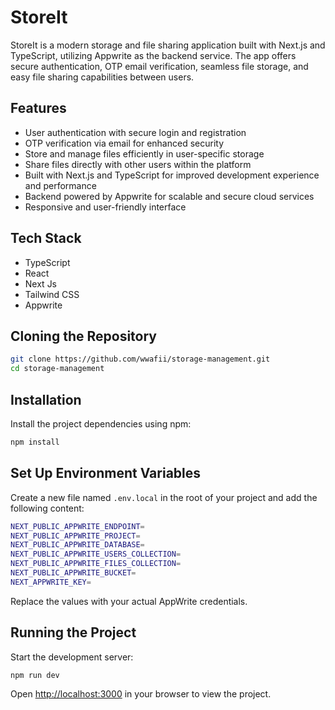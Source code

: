 # StoreIt

StoreIt is a modern storage and file sharing application built with Next.js and TypeScript, utilizing Appwrite as the backend service. The app offers secure authentication, OTP email verification, seamless file storage, and easy file sharing capabilities between users.

## Features

- User authentication with secure login and registration
- OTP verification via email for enhanced security
- Store and manage files efficiently in user-specific storage
- Share files directly with other users within the platform
- Built with Next.js and TypeScript for improved development experience and performance
- Backend powered by Appwrite for scalable and secure cloud services
- Responsive and user-friendly interface

## Tech Stack

- TypeScript
- React
- Next Js
- Tailwind CSS
- Appwrite

## Cloning the Repository

```sh
git clone https://github.com/wwafii/storage-management.git
cd storage-management
```



## Installation

Install the project dependencies using npm:

```sh
npm install
```


## Set Up Environment Variables

Create a new file named `.env.local` in the root of your project and add the following content:
```sh
NEXT_PUBLIC_APPWRITE_ENDPOINT=
NEXT_PUBLIC_APPWRITE_PROJECT=
NEXT_PUBLIC_APPWRITE_DATABASE=
NEXT_PUBLIC_APPWRITE_USERS_COLLECTION=
NEXT_PUBLIC_APPWRITE_FILES_COLLECTION=
NEXT_PUBLIC_APPWRITE_BUCKET=
NEXT_APPWRITE_KEY=
```


Replace the values with your actual AppWrite credentials.

## Running the Project

Start the development server:
```sh
npm run dev
```

Open [http://localhost:3000](http://localhost:3000) in your browser to view the project.